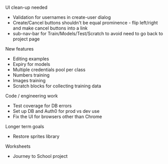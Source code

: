 UI clean-up needed
* Validation for usernames in create-user dialog
* Create/Cancel buttons shouldn't be equal prominence - flip left/right and make cancel buttons into a link
* sub-nav-bar for Train/Models/Test/Scratch to avoid need to go back to project page

New features
* Editing examples
* Expiry for models
* Multiple credentials pool per class
* Numbers training
* Images training
* Scratch blocks for collecting training data

Code / engineering work
* Test coverage for DB errors
* Set up DB and Auth0 for prod vs dev use
* Fix the UI for browsers other than Chrome

Longer term goals
* Restore sprites library

Worksheets
* Journey to School project
